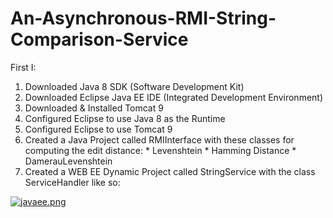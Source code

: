 # An-Asynchronous-RMI-String-Comparison-Service

First I:

1. Downloaded Java 8 SDK (Software Development Kit)
2. Downloaded Eclipse Java EE IDE  (Integrated Development Environment)
3. Downloaded & Installed Tomcat 9
4. Configured Eclipse to use Java 8 as the Runtime
5. Configured Eclipse to use Tomcat 9
6. Created a Java Project called RMIInterface with these classes for computing the edit distance:
                                  * Levenshtein
                                  * Hamming Distance
                                  * DamerauLevenshtein
7. Created a WEB EE Dynamic Project called StringService with the class ServiceHandler like so:

[![javaee.png](https://s11.postimg.org/jh81lmjqr/javaee.png)](https://postimg.org/image/9woeyquen/)

